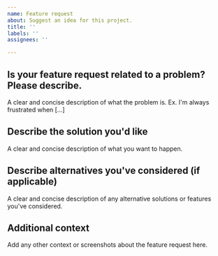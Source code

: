 ```yaml
---
name: Feature request
about: Suggest an idea for this project.
title: ''
labels: ''
assignees: ''

---
```


## Is your feature request related to a problem? Please describe.
A clear and concise description of what the problem is. Ex. I'm always frustrated when [...]

## Describe the solution you'd like
A clear and concise description of what you want to happen.

## Describe alternatives you've considered (if applicable)
A clear and concise description of any alternative solutions or features you've considered.

## Additional context
Add any other context or screenshots about the feature request here.